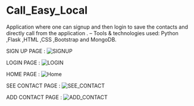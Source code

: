 # Call_Easy_Local
Application where one can signup and then login to save the contacts and directly call from the application .
– Tools & technologies used: Python ,Flask ,HTML ,CSS ,Bootstrap and MongoDB.

SIGN UP PAGE : 
![SIGNUP](https://github.com/Sagnik02/Call_Easy_Local/assets/108208974/8260ee49-231f-469d-8b33-dfccc8fd0e08)

LOGIN PAGE :
![LOGIN](https://github.com/Sagnik02/Call_Easy_Local/assets/108208974/8fc049af-c606-4efa-83b8-e793d7b4119a)   

HOME PAGE :
![Home](https://github.com/Sagnik02/Call_Easy_Local/assets/108208974/50f76a7d-695e-4331-827e-6281dff7a42a)   

SEE CONTACT PAGE :
![SEE_CONTACT](https://github.com/Sagnik02/Call_Easy_Local/assets/108208974/34b713a1-e7f0-4168-a231-4e60bcf3c30d)

ADD CONTACT PAGE :
![ADD_CONTACT](https://github.com/Sagnik02/Call_Easy_Local/assets/108208974/69b099a7-372a-4ff2-b8c9-45dfbb2b48e8)






